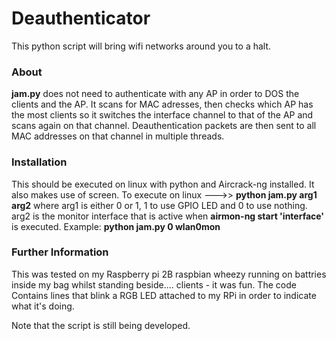 # Deauthenticator
This python script will bring wifi networks around you to a halt.

### About ###
**jam.py** does not need to authenticate with any AP in order to DOS the clients and the AP.
It scans for MAC adresses, then checks which AP has the most clients so it switches the interface
channel to that of the AP and scans again on that channel. Deauthentication packets are then
sent to all MAC addresses on that channel in multiple threads.

### Installation ####
This should be executed on linux with python and Aircrack-ng installed.
It also makes use of screen. To execute on linux --->> **python jam.py arg1 arg2**
where arg1 is either 0 or 1, 1 to use GPIO LED and 0 to use nothing. arg2 is the
monitor interface that is active when **airmon-ng start 'interface'** is executed.
Example: **python jam.py 0 wlan0mon**

### Further Information ###
This was tested on my Raspberry pi 2B  raspbian wheezy running on battries
inside my bag whilst standing beside....  clients - it was fun. The code
Contains lines that blink a RGB LED attached to my RPi in order to
indicate what it's doing.

Note that the script is still being developed.

